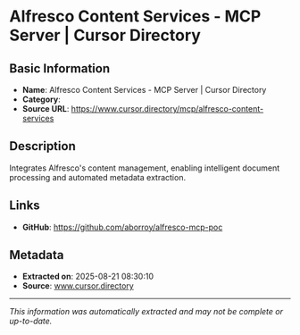 # Alfresco Content Services - MCP Server | Cursor Directory

## Basic Information
- **Name**: Alfresco Content Services - MCP Server | Cursor Directory
- **Category**: 
- **Source URL**: https://www.cursor.directory/mcp/alfresco-content-services

## Description
Integrates Alfresco&#x27;s content management, enabling intelligent document processing and automated metadata extraction.

## Links
- **GitHub**: https://github.com/aborroy/alfresco-mcp-poc
## Metadata
- **Extracted on**: 2025-08-21 08:30:10
- **Source**: www.cursor.directory

---
*This information was automatically extracted and may not be complete or up-to-date.*
